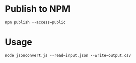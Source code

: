# Publish to NPM
`npm publish --access=public`

# Usage
`node jsonconvert.js --read=input.json --write=output.csv`
